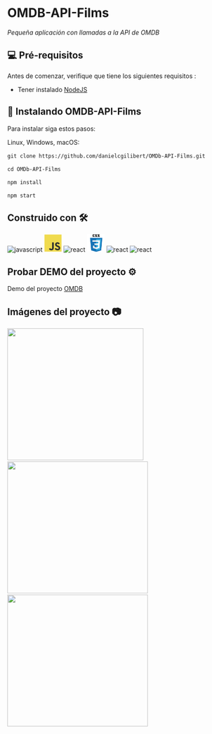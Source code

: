 # OMDB-API-Films

_Pequeña aplicación con llamadas a la API de OMDB_

## 💻 Pré-requisitos
Antes de comenzar, verifique que tiene los siguientes requisitos :
* Tener instalado [NodeJS](https://nodejs.org/es/)


## 🚀 Instalando OMDB-API-Films

Para instalar  siga estos pasos:


Linux, Windows, macOS:
```
git clone https://github.com/danielcgilibert/OMDb-API-Films.git
```

```
cd OMDb-API-Films
```

```
npm install
```

```
npm start
```

## Construido con 🛠️

<p align="left"> 
  
 <img src="https://icons-for-free.com/iconfiles/png/512/icon++html+icon-1320194800994962643.png" alt="javascript" width="40" height="40"/>
  
 <img src="https://raw.githubusercontent.com/devicons/devicon/master/icons/javascript/javascript-original.svg" alt="javascript" width="40" height="40"/> 
  
<img src="https://cdn.worldvectorlogo.com/logos/react-1.svg" alt="react" width="40" height="40"/>
  
<img src="https://raw.githubusercontent.com/github/explore/6c6508f34230f0ac0d49e847a326429eefbfc030/topics/css/css.png" alt="react" width="40" height="40"/> 

<img src="https://cdn.icon-icons.com/icons2/2107/PNG/512/file_type_tailwind_icon_130128.png" alt="react" width="40" height="40"/>
  
<img src="https://img.icons8.com/color/452/firebase.png" alt="react" width="40" height="40"/>

</p>


## Probar DEMO del proyecto ⚙️
Demo del proyecto [OMDB](https://danielcgilibert.github.io/OMDb-API-Films/)




## Imágenes del proyecto :camera:
<p falign="center">

<img  width="310" height="300" src="https://i.ibb.co/0Yg7Vt3/home.png">
<img width="320" height="300" src="https://i.ibb.co/NZ6VXkk/detalles.png">
<img  width="320" height="300" src="https://i.ibb.co/vBq2gFv/login.png">

</p>

